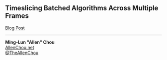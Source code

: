 ## Timeslicing Batched Algorithms Across Multiple Frames

[Blog Post](http://allenchou.net/2017/03/timeslicing-batched-algorithms-across-multiple-frames/)



----
**Ming-Lun "Allen" Chou**  
[AllenChou.net](http://AllenChou.net)  
[@TheAllenChou](http://twitter.com/TheAllenChou)  
